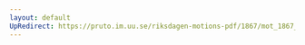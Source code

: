 ```yaml
---
layout: default
UpRedirect: https://pruto.im.uu.se/riksdagen-motions-pdf/1867/mot_1867__fk__11/mot_1867__fk__11-001.pdf
---
```

